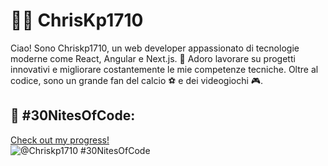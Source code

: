 #  👨‍💻 ChrisKp1710


Ciao! Sono Chriskp1710, un web developer appassionato di tecnologie moderne come React, Angular e Next.js. 🚀 Adoro lavorare su progetti innovativi e migliorare costantemente le mie competenze tecniche. Oltre al codice, sono un grande fan del calcio ⚽ e dei videogiochi 🎮.

## 🌟 #30NitesOfCode:

[Check out my progress!](https://www.codedex.io/@Chriskp1710/30-nites-of-code)  
![@Chriskp1710 #30NitesOfCode](https://www.codedex.io/api/petStatus?user=Chriskp1710)
